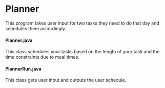 # Planner
This program takes user input for two tasks they need to do that day and schedules them accordingly.

#### Planner.java
This class schedules your tasks based on the length of your task and the time constraints due to meal times.

#### PlannerRun.java
This class gets user input and outputs the user schedule.
